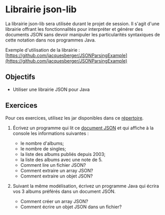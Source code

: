 Librairie json-lib
==================

La librairie json-lib sera utilisée durant le projet de session. Il s'agit d'une
librairie offrant les fonctionnalités pour interpréter et générer des documents
JSON sans devoir manipuler les particularités syntaxiques de cette notation dans
nos programmes Java.

Exemple d'utilisation de la librairie : [https://github.com/jacquesberger/JSONParsingExample](https://github.com/jacquesberger/JSONParsingExample)

Objectifs
---------

* Utiliser une librairie JSON pour Java

Exercices
---------

Pour ces exercices, utilisez les jar disponibles dans ce
[répertoire](librairies/).

1. Écrivez un programme qui lit ce [document JSON](collection.json) et qui affiche à la
   console les informations suivantes :
   * le nombre d'albums;
   * le nombre de singles;
   * la liste des albums publiés depuis 2003;
   * la liste des albums avec une note de 5.

   - Comment lire un fichier JSON?
   - Comment extraire un array JSON?
   - Comment extraire un objet JSON?

2. Suivant la même modélisation, écrivez un programme Java qui écrira vos 3
   albums préférés dans un document JSON.

   - Comment créer un array JSON?
   - Comment écrire un objet JSON dans un fichier?
